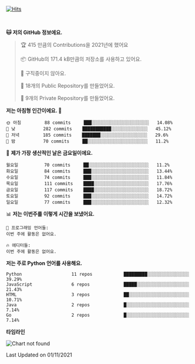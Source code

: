 [![Hits](https://hits.seeyoufarm.com/api/count/incr/badge.svg?url=https%3A%2F%2Fgithub.com%2FSoohan-Park&count_bg=%23000000&title_bg=%23828282&icon=gradle.svg&icon_color=%23FFFFFF&title=Visited&edge_flat=false)](https://hits.seeyoufarm.com)  

<br/>

<!--START_SECTION:waka-->
**🐱 저의 GitHub 정보에요.** 

> 🏆 415 만큼의 Contributions을 2021년에 했어요
 > 
> 📦 GitHub의 171.4 kB만큼의 저장소를 사용하고 있어요. 
 > 
> 🚫 구직중이지 않아요.
 > 
> 📜 18개의 Public Repository를 만들었어요. 
 > 
> 🔑 9개의 Private Repository를 만들었어요.  
 > 
**저는 아침형 인간이에요. 🐤** 

```text
🌞 아침         88 commits     ███░░░░░░░░░░░░░░░░░░░░░░   14.08% 
🌆 낮　         282 commits    ███████████░░░░░░░░░░░░░░   45.12% 
🌃 저녁         185 commits    ███████░░░░░░░░░░░░░░░░░░   29.6% 
🌙 밤　         70 commits     ██░░░░░░░░░░░░░░░░░░░░░░░   11.2%

```
📅 **제가 가장 생산적인 날은 금요일이에요.** 

```text
월요일          70 commits     ██░░░░░░░░░░░░░░░░░░░░░░░   11.2% 
화요일          84 commits     ███░░░░░░░░░░░░░░░░░░░░░░   13.44% 
수요일          74 commits     ███░░░░░░░░░░░░░░░░░░░░░░   11.84% 
목요일          111 commits    ████░░░░░░░░░░░░░░░░░░░░░   17.76% 
금요일          117 commits    ████░░░░░░░░░░░░░░░░░░░░░   18.72% 
토요일          92 commits     ███░░░░░░░░░░░░░░░░░░░░░░   14.72% 
일요일          77 commits     ███░░░░░░░░░░░░░░░░░░░░░░   12.32%

```


📊 **저는 이번주를 이렇게 시간을 보냈어요.** 

```text
💬 프로그래밍 언어들: 
이번 주에 활동은 없어요.

🔥 에디터들: 
이번 주에 활동은 없어요.

```

**저는 주로 Python 언어를 사용해요.** 

```text
Python                   11 repos            █████████░░░░░░░░░░░░░░░░   39.29% 
JavaScript               6 repos             █████░░░░░░░░░░░░░░░░░░░░   21.43% 
HTML                     3 repos             ██░░░░░░░░░░░░░░░░░░░░░░░   10.71% 
Java                     2 repos             █░░░░░░░░░░░░░░░░░░░░░░░░   7.14% 
Go                       2 repos             █░░░░░░░░░░░░░░░░░░░░░░░░   7.14%

```


**타임라인**

![Chart not found](https://raw.githubusercontent.com/Soohan-Park/Soohan-Park/master/charts/bar_graph.png) 


 Last Updated on 01/11/2021
<!--END_SECTION:waka-->
